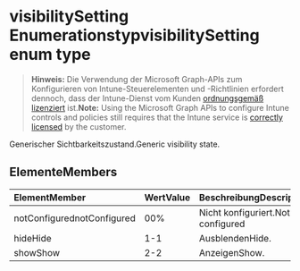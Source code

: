 # <a name="visibilitysetting-enum-type"></a><span data-ttu-id="93eef-101">visibilitySetting Enumerationstyp</span><span class="sxs-lookup"><span data-stu-id="93eef-101">visibilitySetting enum type</span></span>

> <span data-ttu-id="93eef-102">**Hinweis:** Die Verwendung der Microsoft Graph-APIs zum Konfigurieren von Intune-Steuerelementen und -Richtlinien erfordert dennoch, dass der Intune-Dienst vom Kunden [ordnungsgemäß lizenziert](https://go.microsoft.com/fwlink/?linkid=839381) ist.</span><span class="sxs-lookup"><span data-stu-id="93eef-102">**Note:** Using the Microsoft Graph APIs to configure Intune controls and policies still requires that the Intune service is [correctly licensed](https://go.microsoft.com/fwlink/?linkid=839381) by the customer.</span></span>

<span data-ttu-id="93eef-103">Generischer Sichtbarkeitszustand.</span><span class="sxs-lookup"><span data-stu-id="93eef-103">Generic visibility state.</span></span>
## <a name="members"></a><span data-ttu-id="93eef-104">Elemente</span><span class="sxs-lookup"><span data-stu-id="93eef-104">Members</span></span>
|<span data-ttu-id="93eef-105">Element</span><span class="sxs-lookup"><span data-stu-id="93eef-105">Member</span></span>|<span data-ttu-id="93eef-106">Wert</span><span class="sxs-lookup"><span data-stu-id="93eef-106">Value</span></span>|<span data-ttu-id="93eef-107">Beschreibung</span><span class="sxs-lookup"><span data-stu-id="93eef-107">Description</span></span>|
|:---|:---|:---|
|<span data-ttu-id="93eef-108">notConfigured</span><span class="sxs-lookup"><span data-stu-id="93eef-108">notConfigured</span></span>|<span data-ttu-id="93eef-109">0</span><span class="sxs-lookup"><span data-stu-id="93eef-109">0%</span></span>|<span data-ttu-id="93eef-110">Nicht konfiguriert.</span><span class="sxs-lookup"><span data-stu-id="93eef-110">Not configured</span></span>|
|<span data-ttu-id="93eef-111">hide</span><span class="sxs-lookup"><span data-stu-id="93eef-111">Hide</span></span>|<span data-ttu-id="93eef-112">1</span><span class="sxs-lookup"><span data-stu-id="93eef-112">-1</span></span>|<span data-ttu-id="93eef-113">Ausblenden</span><span class="sxs-lookup"><span data-stu-id="93eef-113">Hide.</span></span>|
|<span data-ttu-id="93eef-114">show</span><span class="sxs-lookup"><span data-stu-id="93eef-114">Show</span></span>|<span data-ttu-id="93eef-115">2</span><span class="sxs-lookup"><span data-stu-id="93eef-115">-2</span></span>|<span data-ttu-id="93eef-116">Anzeigen</span><span class="sxs-lookup"><span data-stu-id="93eef-116">Show.</span></span>|








